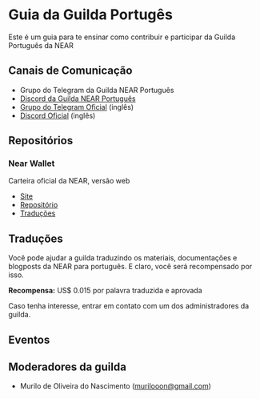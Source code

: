 # Guia da Guilda Portugês
Este é um guia para te ensinar como contribuir e participar da Guilda Português da NEAR

## Canais de Comunicação
- Grupo do Telegram da Guilda NEAR Português
- [Discord da Guilda NEAR Português](https://discord.gg/kcfKR7sycJ)
- [Grupo do Telegram Oficial](https://t.me/cryptonear) (inglês)
- [Discord Oficial](https://discord.gg/WbEXGFxYan) (inglês)

## Repositórios

### Near Wallet
Carteira oficial da NEAR, versão web
- [Site](https://wallet.near.org/)
- [Repositório](https://github.com/near/near-wallet)
- [Traduções](https://github.com/near/near-wallet/tree/master/src/translations)

## Traduções
Você pode ajudar a guilda traduzindo os materiais, documentações e blogposts da NEAR para português. E claro, você será recompensado por isso.

**Recompensa:** US$ 0.015 por palavra traduzida e aprovada

Caso tenha interesse, entrar em contato com um dos administradores da guilda.

## Eventos

## Moderadores da guilda
- Murilo de Oliveira do Nascimento (murilooon@gmail.com)
